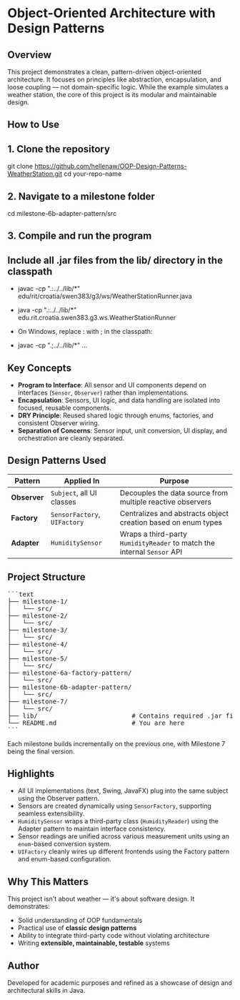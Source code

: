 # Object-Oriented Architecture with Design Patterns

## Overview

This project demonstrates a clean, pattern-driven object-oriented architecture. It focuses on principles like abstraction, encapsulation, and loose coupling — not domain-specific logic. While the example simulates a weather station, the core of this project is its modular and maintainable design.

## How to Use
## 1. Clone the repository
git clone https://github.com/hellenaw/OOP-Design-Patterns-WeatherStation.git
cd your-repo-name

## 2. Navigate to a milestone folder
cd milestone-6b-adapter-pattern/src

## 3. Compile and run the program
## Include all .jar files from the lib/ directory in the classpath

- javac -cp ".:../../lib/*" edu/rit/croatia/swen383/g3/ws/WeatherStationRunner.java
- java -cp ".:../../lib/*" edu.rit.croatia.swen383.g3.ws.WeatherStationRunner

- On Windows, replace : with ; in the classpath:
- javac -cp ".;../../lib/*" ...

## Key Concepts

- **Program to Interface**: All sensor and UI components depend on interfaces (`Sensor`, `Observer`) rather than implementations.
- **Encapsulation**: Sensors, UI logic, and data handling are isolated into focused, reusable components.
- **DRY Principle**: Reused shared logic through enums, factories, and consistent Observer wiring.
- **Separation of Concerns**: Sensor input, unit conversion, UI display, and orchestration are cleanly separated.

## Design Patterns Used

| Pattern      | Applied In                          | Purpose                                                                 |
|--------------|--------------------------------------|-------------------------------------------------------------------------|
| **Observer** | `Subject`, all UI classes            | Decouples the data source from multiple reactive observers              |
| **Factory**  | `SensorFactory`, `UIFactory`         | Centralizes and abstracts object creation based on enum types           |
| **Adapter**  | `HumiditySensor`                     | Wraps a third-party `HumidityReader` to match the internal `Sensor` API |

## Project Structure
<pre>
```text
├── milestone-1/
│   └── src/
├── milestone-2/
│   └── src/
├── milestone-3/
│   └── src/
├── milestone-4/
│   └── src/
├── milestone-5/
│   └── src/
├── milestone-6a-factory-pattern/
│   └── src/
├── milestone-6b-adapter-pattern/
│   └── src/
├── milestone-7/
│   └── src/
├── lib/                         # Contains required .jar files for JavaFX and Swing
└── README.md                    # You are here
```
</pre>

Each milestone builds incrementally on the previous one, with Milestone 7 being the final version.

## Highlights

- All UI implementations (text, Swing, JavaFX) plug into the same subject using the Observer pattern.
- Sensors are created dynamically using `SensorFactory`, supporting seamless extensibility.
- `HumiditySensor` wraps a third-party class (`HumidityReader`) using the Adapter pattern to maintain interface consistency.
- Sensor readings are unified across various measurement units using an `enum`-based conversion system.
- `UIFactory` cleanly wires up different frontends using the Factory pattern and enum-based configuration.

## Why This Matters

This project isn't about weather — it's about software design. It demonstrates:

- Solid understanding of OOP fundamentals
- Practical use of **classic design patterns**
- Ability to integrate third-party code without violating architecture
- Writing **extensible, maintainable, testable** systems

## Author

Developed for academic purposes and refined as a showcase of design and architectural skills in Java.